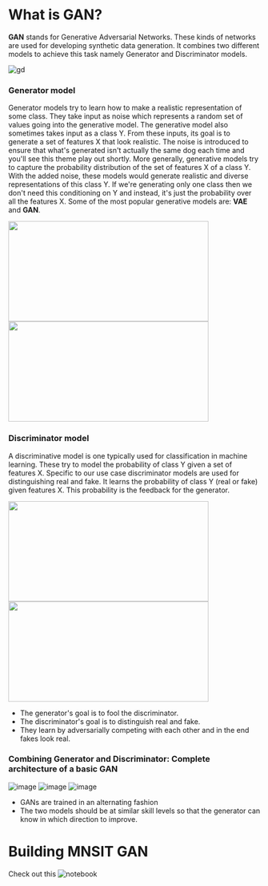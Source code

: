 # What is GAN?
**GAN** stands for Generative Adversarial Networks. These kinds of networks are used for developing synthetic data generation. It combines two different models to achieve this task namely Generator and Discriminator models.

![gd](https://github.com/FreakyAI-star/IntuitiveGAN/assets/95335223/af7e0a81-bcb9-4d62-aa64-ea895bb3dd2b)

### Generator model
Generator models try to learn how to make a realistic representation of some class. They take input as noise which represents a random set of values going into the generative model. The generative model also sometimes takes input as a class Y. From these inputs, its goal is to generate a set of features X that look realistic. The noise is introduced to ensure that what's generated isn't actually the same dog each time and you'll see this theme play out shortly. More generally, generative models try to capture the probability distribution of the set of features X of a class Y. With the added noise, these models would generate realistic and diverse representations of this class Y. If we're generating only one class then we don't need this conditioning on Y and instead, it's just the probability over all the features X. Some of the most popular generative models are: **VAE** and **GAN**.

<p>
    <img src="https://github.com/FreakyAI-star/IntuitiveGAN/assets/95335223/9ff0ebdb-f46f-4621-a4b0-200ce78ec40e" height="200" width="400">
    <img src="https://github.com/FreakyAI-star/IntuitiveGAN/assets/95335223/4b4f60eb-c5e2-448f-890a-9fe19a8e7ff8" height="200" width="400">
</p>

### Discriminator model
A discriminative model is one typically used for classification in machine learning. These try to model the probability of class Y given a set of features X. Specific to our use case discriminator models are used for distinguishing real and fake. It learns the probability of class Y (real or fake) given features X. This probability is the feedback for the generator. 

<p>
    <img src="https://github.com/FreakyAI-star/IntuitiveGAN/assets/95335223/0f46b31e-1dde-47a0-bebe-5b059dfff400" height="200" width="400">
    <img src="https://github.com/FreakyAI-star/IntuitiveGAN/assets/95335223/55bdbe78-f259-485b-addb-d7f199f737d7" height="200" width="400">
</p>


* The generator's goal is to fool the discriminator.
* The discriminator's goal is to distinguish real and fake.
* They learn by adversarially competing with each other and in the end fakes look real.


### Combining Generator and Discriminator: Complete architecture of a basic GAN
![image](https://github.com/FreakyAI-star/IntuitiveGAN/assets/95335223/9ed84744-05a9-461d-9ddc-1285871740cd)
![image](https://github.com/FreakyAI-star/IntuitiveGAN/assets/95335223/425a7b86-b0cb-4a52-b113-fd5ff6fe6b8a)
![image](https://github.com/FreakyAI-star/IntuitiveGAN/assets/95335223/f5c3429d-5911-445f-9dc8-9863cdf1768c)

* GANs are trained in an alternating fashion
* The two models should be at similar skill levels so that the generator can know in which direction to improve.


# Building MNSIT GAN
Check out this ![notebook]()
